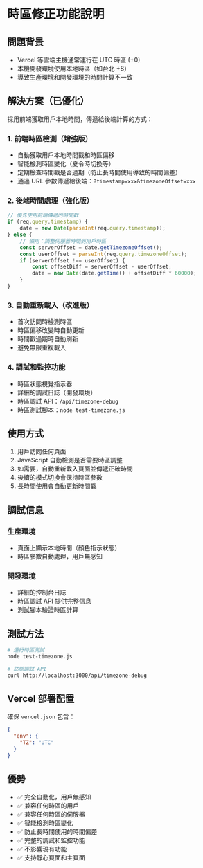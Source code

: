# 時區修正功能說明

## 問題背景
- Vercel 等雲端主機通常運行在 UTC 時區 (+0)
- 本機開發環境使用本地時區（如台北 +8）
- 導致生產環境和開發環境的時間計算不一致

## 解決方案（已優化）
採用前端獲取用戶本地時間，傳遞給後端計算的方式：

### 1. 前端時區檢測（增強版）
- 自動獲取用戶本地時間戳和時區偏移
- 智能檢測時區變化（夏令時切換等）
- 定期檢查時間戳是否過期（防止長時間使用導致的時間偏差）
- 通過 URL 參數傳遞給後端：`?timestamp=xxx&timezoneOffset=xxx`

### 2. 後端時間處理（強化版）
```javascript
// 優先使用前端傳遞的時間戳
if (req.query.timestamp) {
    date = new Date(parseInt(req.query.timestamp));
} else {
    // 備用：調整伺服器時間到用戶時區
    const serverOffset = date.getTimezoneOffset();
    const userOffset = parseInt(req.query.timezoneOffset);
    if (serverOffset !== userOffset) {
        const offsetDiff = serverOffset - userOffset;
        date = new Date(date.getTime() + offsetDiff * 60000);
    }
}
```

### 3. 自動重新載入（改進版）
- 首次訪問時檢測時區
- 時區偏移改變時自動更新
- 時間戳過期時自動刷新
- 避免無限重複載入

### 4. 調試和監控功能
- 時區狀態視覺指示器
- 詳細的調試日誌（開發環境）
- 時區調試 API：`/api/timezone-debug`
- 時區測試腳本：`node test-timezone.js`

## 使用方式
1. 用戶訪問任何頁面
2. JavaScript 自動檢測是否需要時區調整
3. 如需要，自動重新載入頁面並傳遞正確時間
4. 後續的模式切換會保持時區參數
5. 長時間使用會自動更新時間戳

## 調試信息
### 生產環境
- 頁面上顯示本地時間（顏色指示狀態）
- 時區參數自動處理，用戶無感知

### 開發環境
- 詳細的控制台日誌
- 時區調試 API 提供完整信息
- 測試腳本驗證時區計算

## 測試方法
```bash
# 運行時區測試
node test-timezone.js

# 訪問調試 API
curl http://localhost:3000/api/timezone-debug
```

## Vercel 部署配置
確保 `vercel.json` 包含：
```json
{
  "env": {
    "TZ": "UTC"
  }
}
```

## 優勢
- ✅ 完全自動化，用戶無感知
- ✅ 兼容任何時區的用戶
- ✅ 兼容任何時區的伺服器  
- ✅ 智能檢測時區變化
- ✅ 防止長時間使用的時間偏差
- ✅ 完整的調試和監控功能
- ✅ 不影響現有功能
- ✅ 支持靜心頁面和主頁面
